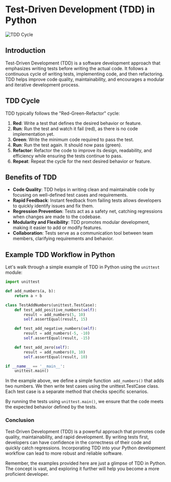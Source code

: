 # Test-Driven Development (TDD) in Python

![TDD Cycle](https://www.whizlabs.com/wp-content/uploads/2016/04/TDD.png)

## Introduction

Test-Driven Development (TDD) is a software development approach that emphasizes writing tests before writing the actual code. It follows a continuous cycle of writing tests, implementing code, and then refactoring. TDD helps improve code quality, maintainability, and encourages a modular and iterative development process.

## TDD Cycle

TDD typically follows the "Red-Green-Refactor" cycle:

1. **Red**: Write a test that defines the desired behavior or feature.
2. **Run**: Run the test and watch it fail (red), as there is no code implementation yet.
3. **Green**: Write the minimum code required to pass the test.
4. **Run**: Run the test again. It should now pass (green).
5. **Refactor**: Refactor the code to improve its design, readability, and efficiency while ensuring the tests continue to pass.
6. **Repeat**: Repeat the cycle for the next desired behavior or feature.

## Benefits of TDD

- **Code Quality**: TDD helps in writing clean and maintainable code by focusing on well-defined test cases and requirements.
- **Rapid Feedback**: Instant feedback from failing tests allows developers to quickly identify issues and fix them.
- **Regression Prevention**: Tests act as a safety net, catching regressions when changes are made to the codebase.
- **Modularity and Flexibility**: TDD promotes modular development, making it easier to add or modify features.
- **Collaboration**: Tests serve as a communication tool between team members, clarifying requirements and behavior.

## Example TDD Workflow in Python

Let's walk through a simple example of TDD in Python using the `unittest` module:

```python
import unittest

def add_numbers(a, b):
    return a + b

class TestAddNumbers(unittest.TestCase):
    def test_add_positive_numbers(self):
        result = add_numbers(5, 10)
        self.assertEqual(result, 15)

    def test_add_negative_numbers(self):
        result = add_numbers(-5, -10)
        self.assertEqual(result, -15)

    def test_add_zero(self):
        result = add_numbers(0, 10)
        self.assertEqual(result, 10)

if __name__ == '__main__':
    unittest.main()
```
In the example above, we define a simple function` add_numbers()` that adds two numbers. We then write test cases using the unittest.TestCase class. Each test case is a separate method that checks specific scenarios.

By running the tests using `unittest.main()`, we ensure that the code meets the expected behavior defined by the tests.

### Conclusion
Test-Driven Development (TDD) is a powerful approach that promotes code quality, maintainability, and rapid development. By writing tests first, developers can have confidence in the correctness of their code and quickly catch regressions. Incorporating TDD into your Python development workflow can lead to more robust and reliable software.

Remember, the examples provided here are just a glimpse of TDD in Python. The concept is vast, and exploring it further will help you become a more proficient developer.
